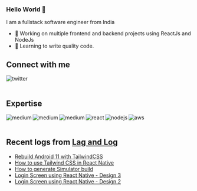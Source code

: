 ### Hello World 👋
I am a fullstack software engineer from India
- 🔭 Working on multiple frontend and backend projects using ReactJs and NodeJs
- 🌱 Learning to write quality code.


## Connect with me

[<img align="left" alt="twitter" src="https://img.shields.io/badge/twitter-%231DA1F2.svg?&style=for-the-badge&logo=twitter&logoColor=white" />](https://twitter.com/sasiKdharan)
<br>
<br>
## Expertise

<img align="left" alt="medium" src="https://img.shields.io/badge/html-%23316192.svg?&style=for-the-badge&logo=html&logoColor=white" />
<img align="left" alt="medium" src="https://img.shields.io/badge/css-%23316192.svg?&style=for-the-badge&logo=css&logoColor=white" />
<img align="left" alt="medium" src="https://img.shields.io/badge/javascript-%23316192.svg?&style=for-the-badge&logo=javascript&logoColor=yellow" />
<img align="left" alt="react" src="https://img.shields.io/badge/react%20-%2320232a.svg?&style=for-the-badge&logo=react&logoColor=%2361DAFB" />
<img align="left" alt="nodejs" src="https://img.shields.io/badge/node.js%20-%2343853D.svg?&style=for-the-badge&logo=node.js&logoColor=white" />
<img align="left" alt="aws" src="https://img.shields.io/badge/Amazon%20AWS-%23232F3E?logo=amazon-aws&logoColor=white&style=for-the-badge" />

<br>
<br>

## Recent logs from [Lag and Log](https://lagandlog.com/?ref=github.com/sasidharank)

<!-- BLOG-POST-LIST:START -->
- [Rebuild Android 11 with TailwindCSS](https://lagandlog.com/logs/rebuild-android-11-with-tailwindcss)
- [How to use Tailwind CSS in React Native](https://lagandlog.com/logs/how-to-use-tailwind-css-in-react-native)
- [How to generate Simulator build](https://lagandlog.com/logs/how-to-generate-simulator-build)
- [Login Screen using React Native - Design 3](https://lagandlog.com/logs/login-screen-using-react-native-design-3)
- [Login Screen using React Native - Design 2](https://lagandlog.com/logs/login-screen-using-react-native-design-2)
<!-- BLOG-POST-LIST:END -->
